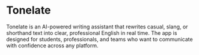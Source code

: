 # Tonelate
Tonelate is an AI-powered writing assistant that rewrites casual, slang, or shorthand text into clear, professional English in real time. The app is designed for students, professionals, and teams who want to communicate with confidence across any platform.
